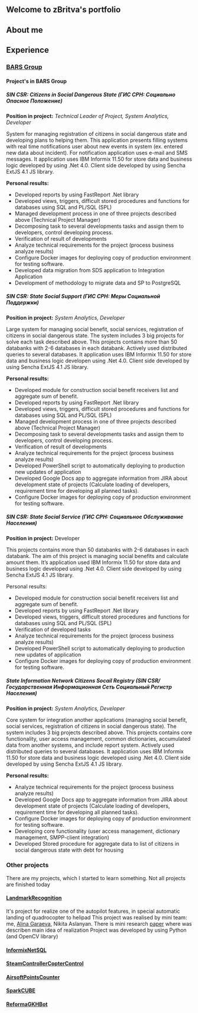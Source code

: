 ## Welcome to zBritva's portfolio


## About me


## Experience

### [BARS Group](http://www.bars.group)

#### Project's in BARS Group

##### SIN CSR: Citizens in Social Dangerous State (ГИС СРН: Социально Опасное Положение)

**Position in project:** _Technical Leader of Project, System Analytics, Developer_

System for managing registration of citizens in social dangerous state and developing plans to helping them.
This application presents filling systems with real time notifications user about new events in system
(ex. entered new data about incident). For notification application uses e-mail and SMS messages.
It application uses IBM Informix 11.50 for store data and business logic developed by using .Net 4.0.
Client side developed by using Sencha ExtJS 4.1 JS library.

**Personal results:**
+	Developed reports by using FastReport .Net library
+	Developed views, triggers, difficult stored procedures and functions for databases using SQL and PL/SQL (SPL)
+	Managed development process in one of three projects described above (Technical Project Manager)
+    Decomposing task to several developments tasks and assign them to developers, control developing process.
+    Verification of result of developments
+	Analyze technical requirements for the project (process business  analyze results)
+	Configure Docker images for deploying copy of production environment for testing software.
+	Developed data migration from SDS application to Integration Application
+	Development of methodology to migrate data and SP to PostgreSQL


##### SIN CSR: State Social Support (ГИС СРН: Меры Социальной Поддержки)

**Position in project:** _System Analytics, Developer_

Large system for managing social benefit, social services, registration of citizens in social dangerous state.
The system includes 3 big projects for solve each task described above.
This projects contains more than 50 databanks with 2-6 databases in each databank.
Actively used distributed queries to several databases.
It application uses IBM Informix 11.50 for store data and business logic developen using .Net 4.0.
Client side developed by using Sencha ExtJS 4.1 JS library.

**Personal results:**
+	Developed module for construction social benefit receivers list and aggregate sum of benefit.
+	Developed reports by using FastReport .Net library
+	Developed views, triggers, difficult stored procedures and functions for databases using SQL and PL/SQL (SPL)
+	Managed development process in one of three projects described above (Technical Project Manager)
+   Decomposing task to several developments tasks and assign them to developers, control developing process.
+   Verification of result of developments
+	Analyze technical requirements for the project (process business  analyze results)
+	Developed PowerShell script to automatically deploying to production new updates of application
+	Developed Google Docs app to aggregate information from JIRA about development state of projects (Calculate loading of developers, requirement time for developing all planned tasks).
+	Configure Docker images for deploying copy of production environment for testing software.

##### SIN CSR: State Social Service (ГИС СРН: Социальное Обслуживание Населения)

**Position in project:** Developer

This projects contains more than 50 databanks with 2-6 databases in each databank.
The aim of this project is managing social benefits and calculate amount them.
It’s application used IBM Informix 11.50 for store data and business logic developed using .Net 4.0.
Client side developed by using Sencha ExtJS 4.1 JS library.

Personal results:
+	Developed module for construction social benefit receivers list and aggregate sum of benefit.
+	Developed reports by using FastReport .Net library
+	Developed views, triggers, difficult stored procedures and functions for databases using SQL and PL/SQL (SPL)
+	Verification of developed tasks
+	Analyze technical requirements for the project (process business  analyze results)
+	Developed PowerShell script to automatically deploying to production new updates of application
+	Configure Docker images for deploying copy of production environment for testing software.

##### State Information Network Citizens Socail Registry (SIN CSR/Государственная Информационная Сеть Социальный Регистр Населения)

**Position in project:** _System Analytics, Developer_

Core system for integration another applications (managing social benefit, social services, registration of citizens in social dangerous state).
The system includes 3 big projects described above. This projects contains core functionality, user access management, common dictionaries, accumulated data from another systems,
and include report system. Actively used distributed queries to several databases.
It application uses IBM Informix 11.50 for store data and business logic developed using .Net 4.0.
Client side developed by using Sencha ExtJS 4.1 JS library.

**Personal results:**
+	Analyze technical requirements for the project (process business analyze results)
+	Developed Google Docs app to aggregate information from JIRA about development state of projects (Calculate loading of developers, requirement time for developing all planned tasks).
+	Configure Docker images for deploying copy of production environment for testing software.
+	Developing core functionality (user access management, dictionary management, SMPP-client integration)
+	Developed Stored procedure for aggregate data to list of citizens in social dangerous state with debt for housing


### Other projects

There are my projects, which I started to learn something. Not all projects are finished today

#### [LandmarkRecognition](https://github.com/zBritva/LandmarkRecognition)

It's project for realize one of the autopilot features, in special automatic landing of quadrocopter to helipad
This project was realised by mini team: me, [Alina Garaeva](https://github.com/crazyalin92), Nikita Aslanyan.
There is mini research [paper](https://zbritva.github.io/Projects/LandmarkRecognition/paper.pdf) where was describen main idea of realization
Project was developed by using Python (and OpenCV library)

#### [InformixNetSQL](https://github.com/zBritva/InformixNetSQL)


#### [SteamControllerCopterControl](https://github.com/zBritva/SteamControllerCopterControl)


#### [AirsoftPointsCounter](https://github.com/zBritva/AirsoftPointsCounter)


#### [SparkCUBE](https://github.com/zBritva/SparkCUBE)


#### [ReformaGKHBot](https://bitbucket.org/zBritva/reformagkhbot)
